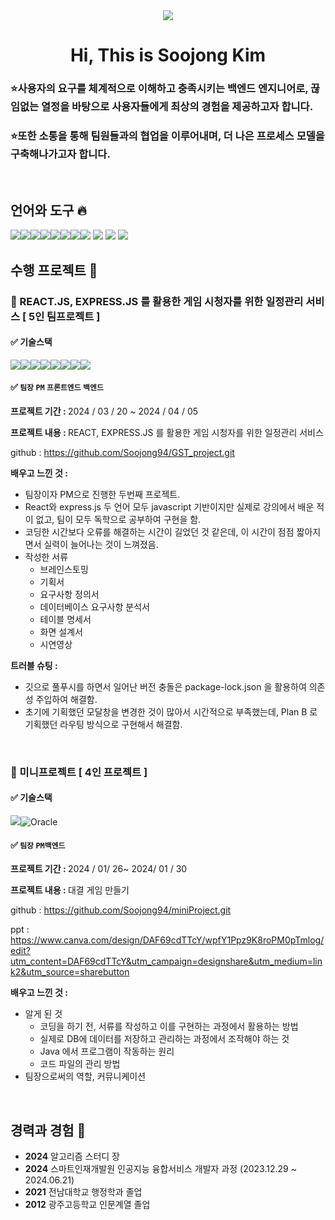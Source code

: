 <div align = center><img src="https://capsule-render.vercel.app/api?type=waving&height=300&color=gradient&text=KIM%20SOOJONG&reversal=true">


#  Hi, This is Soojong Kim </div>

### ⭐사용자의 요구를 체계적으로 이해하고 충족시키는 백엔드 엔지니어로, 끊임없는 열정을 바탕으로 사용자들에게 최상의 경험을 제공하고자 합니다. 
### ⭐또한 소통을 통해 팀원들과의 협업을 이루어내며, 더 나은 프로세스 모델을 구축해나가고자 합니다. 


<br/>


##  언어와 도구 🔥

 <img src="https://img.shields.io/badge/JAVA-007396?style=for-the-badge&logo=java&logoColor=white"><img src="https://img.shields.io/badge/HTML-E34F26?style=for-the-badge&logo=html5&logoColor=white"><img src="https://img.shields.io/badge/css-1572B6?style=for-the-badge&logo=css3&logoColor=white"><img src="https://img.shields.io/badge/javascript-F7DF1E?style=for-the-badge&logo=javascript&logoColor=black"><img src="https://img.shields.io/badge/mysql-4479A1?style=for-the-badge&logo=mysql&logoColor=white"><img src="https://img.shields.io/badge/react-61DAFB?style=for-the-badge&logo=react&logoColor=black"><img src="https://img.shields.io/badge/node.js-339933?style=for-the-badge&logo=Node.js&logoColor=white"><img src="https://img.shields.io/badge/Python-3776AB?style=for-the-badge&logo=Python&logoColor=white">
 <img src="https://img.shields.io/badge/express-000000?style=for-the-badge&logo=express&logoColor=white">
<img src="https://img.shields.io/badge/github-181717?style=for-the-badge&logo=github&logoColor=white">
<img src="https://img.shields.io/badge/Oracle-F80000.svg?&style=for-the-badge&logo=Oracle&logoColor=white">
<br/>


## 수행 프로젝트 💌


### 🔴 REACT.JS, EXPRESS.JS 를 활용한 게임 시청자를 위한 일정관리 서비스 [ 5인 팀프로젝트 ]

  #### ✅ 기술스택  
  
<img src="https://img.shields.io/badge/HTML-E34F26?style=for-the-badge&logo=html5&logoColor=white"><img src="https://img.shields.io/badge/css-1572B6?style=for-the-badge&logo=css3&logoColor=white"><img src="https://img.shields.io/badge/javascript-F7DF1E?style=for-the-badge&logo=javascript&logoColor=black"><img src="https://img.shields.io/badge/mysql-4479A1?style=for-the-badge&logo=mysql&logoColor=white"><img src="https://img.shields.io/badge/react-61DAFB?style=for-the-badge&logo=react&logoColor=black"><img src="https://img.shields.io/badge/node.js-339933?style=for-the-badge&logo=Node.js&logoColor=white"><img src="https://img.shields.io/badge/express-000000?style=for-the-badge&logo=express&logoColor=white"><img src="https://img.shields.io/badge/github-181717?style=for-the-badge&logo=github&logoColor=white">
  </div>


  #### ✅ <code>팀장</code> <code>PM</code> <code>프론트엔드</code> <code>백엔드</code> 
<strong> 프로젝트 기간 : </strong> 2024 / 03 / 20 ~ 2024 / 04 / 05 

<strong>프로젝트 내용 : </strong> REACT, EXPRESS.JS 를 활용한 게임 시청자를 위한 일정관리 서비스

github : https://github.com/Soojong94/GST_project.git

<strong>배우고 느낀 것 : </strong>
  - 팀장이자 PM으로 진행한 두번째 프로젝트. 
  - React와 express.js 두 언어 모두 javascript 기반이지만 실제로 강의에서 배운 적이 없고, 팀이 모두 독학으로 공부하여 구현을 함. 
  - 코딩한 시간보다 오류를 해결하는 시간이 길었던 것 같은데, 이 시간이 점점 짧아지면서 실력이 늘어나는 것이 느껴졌음.
  - 작성한 서류
    - 브레인스토밍
    - 기획서
    - 요구사항 정의서
    - 데이터베이스 요구사항 분석서
    - 테이블 명세서
    - 화면 설계서
    - 시연영상


<strong>트러블 슈팅 :</strong>
  - 깃으로 풀푸시를 하면서 일어난 버전 충돌은 package-lock.json 을 활용하여 의존성 주입하여 해결함.
  - 초기에 기획했던 모달창을 변경한 것이 많아서 시간적으로 부족했는데, Plan B 로 기획했던 라우팅 방식으로 구현해서 해결함. 
<br/>


### 🔴 미니프로젝트 [ 4인 프로젝트 ]

  #### ✅ 기술스택  
  
  <img src="https://img.shields.io/badge/JAVA-007396?style=for-the-badge&logo=java&logoColor=white">![Oracle](https://img.shields.io/badge/Oracle-F80000.svg?&style=for-the-badge&logo=Oracle&logoColor=white)


  #### ✅ <code>팀장</code> <code>PM</code><code>백엔드</code> 
<strong> 프로젝트 기간 : </strong>   2024 / 01/ 26~ 2024/ 01 / 30

<strong>프로젝트 내용 : </strong>   대결 게임 만들기

github : https://github.com/Soojong94/miniProject.git

ppt : https://www.canva.com/design/DAF69cdTTcY/wpfY1Ppz9K8roPM0pTmlog/edit?utm_content=DAF69cdTTcY&utm_campaign=designshare&utm_medium=link2&utm_source=sharebutton

<strong>배우고 느낀 것 : </strong>
<br>

  - 알게 된 것
    - 코딩을 하기 전, 서류를 작성하고 이를 구현하는 과정에서 활용하는 방법
    - 실제로 DB에 데이터를 저장하고 관리하는 과정에서 조작해야 하는 것
    - Java 에서 프로그램이 작동하는 원리
    - 코드 파일의 관리 방법
  - 팀장으로써의 역할, 커뮤니케이션

<br/>

##  경력과 경험 🚩
- <b>2024</b> 알고리즘 스터디 장
- <b>2024</b> 스마트인재개발원 인공지능 융합서비스 개발자 과정 (2023.12.29 ~ 2024.06.21)
- <b>2021</b> 전남대학교 행정학과 졸업
- <b>2012</b> 광주고등학교 인문계열 졸업


<br/>
